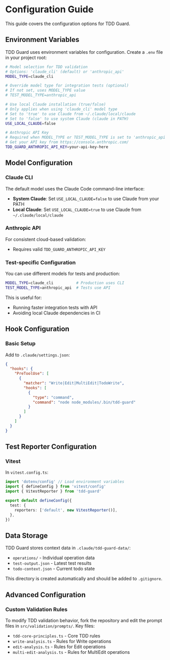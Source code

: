 # Configuration Guide

This guide covers the configuration options for TDD Guard.

## Environment Variables

TDD Guard uses environment variables for configuration.
Create a `.env` file in your project root:

```bash
# Model selection for TDD validation
# Options: 'claude_cli' (default) or 'anthropic_api'
MODEL_TYPE=claude_cli

# Override model type for integration tests (optional)
# If not set, uses MODEL_TYPE value
# TEST_MODEL_TYPE=anthropic_api

# Use local Claude installation (true/false)
# Only applies when using 'claude_cli' model type
# Set to 'true' to use Claude from ~/.claude/local/claude
# Set to 'false' to use system Claude (claude in PATH)
USE_LOCAL_CLAUDE=false

# Anthropic API Key
# Required when MODEL_TYPE or TEST_MODEL_TYPE is set to 'anthropic_api'
# Get your API key from https://console.anthropic.com/
TDD_GUARD_ANTHROPIC_API_KEY=your-api-key-here
```

## Model Configuration

### Claude CLI

The default model uses the Claude Code command-line interface:

- **System Claude**: Set `USE_LOCAL_CLAUDE=false` to use Claude from your PATH
- **Local Claude**: Set `USE_LOCAL_CLAUDE=true` to use Claude from `~/.claude/local/claude`

### Anthropic API

For consistent cloud-based validation:

- Requires valid `TDD_GUARD_ANTHROPIC_API_KEY`

### Test-specific Configuration

You can use different models for tests and production:

```bash
MODEL_TYPE=claude_cli          # Production uses CLI
TEST_MODEL_TYPE=anthropic_api  # Tests use API
```

This is useful for:

- Running faster integration tests with API
- Avoiding local Claude dependencies in CI

## Hook Configuration

### Basic Setup

Add to `.claude/settings.json`:

```json
{
  "hooks": {
    "PreToolUse": [
      {
        "matcher": "Write|Edit|MultiEdit|TodoWrite",
        "hooks": [
          {
            "type": "command",
            "command": "node node_modules/.bin/tdd-guard"
          }
        ]
      }
    ]
  }
}
```

## Test Reporter Configuration

### Vitest

In `vitest.config.ts`:

```typescript
import 'dotenv/config' // Load environment variables
import { defineConfig } from 'vitest/config'
import { VitestReporter } from 'tdd-guard'

export default defineConfig({
  test: {
    reporters: ['default', new VitestReporter()],
  },
})
```

## Data Storage

TDD Guard stores context data in `.claude/tdd-guard-data/`:

- `operations/` - Individual operation data
- `test-output.json` - Latest test results
- `todo-context.json` - Current todo state

This directory is created automatically and should be added to `.gitignore`.

## Advanced Configuration

### Custom Validation Rules

To modify TDD validation behavior, fork the repository and edit the prompt files in `src/validation/prompts/`. Key files:

- `tdd-core-principles.ts` - Core TDD rules
- `write-analysis.ts` - Rules for Write operations
- `edit-analysis.ts` - Rules for Edit operations
- `multi-edit-analysis.ts` - Rules for MultiEdit operations
